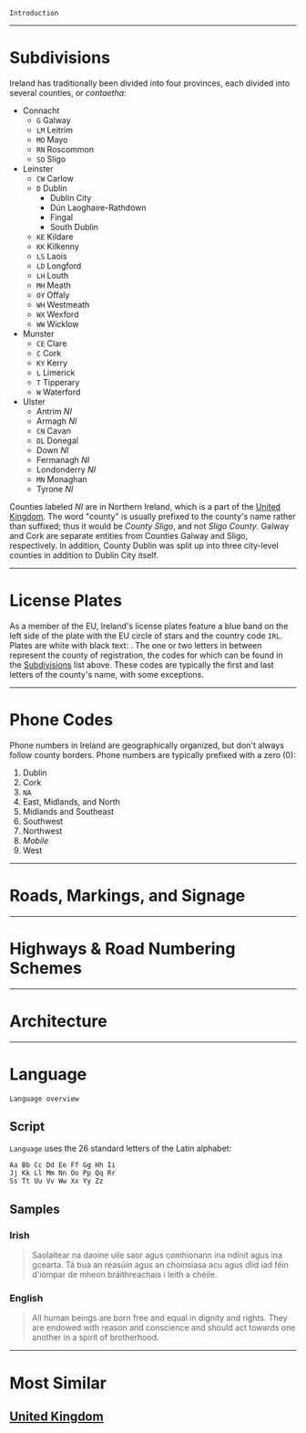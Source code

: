 `Introduction`

---

# Subdivisions

Ireland has traditionally been divided into four provinces, each divided into several counties, or _contaetha_:

- Connacht
  - `G` Galway
  - `LM` Leitrim
  - `MO` Mayo
  - `RN` Roscommon
  - `SO` Sligo
- Leinster
  - `CW` Carlow
  - `D` Dublin
    - Dublin City
    - Dún Laoghaire-Rathdown
    - Fingal
    - South Dublin
  - `KE` Kildare
  - `KK` Kilkenny
  - `LS` Laois
  - `LD` Longford
  - `LH` Louth
  - `MH` Meath
  - `OY` Offaly
  - `WH` Westmeath
  - `WX` Wexford
  - `WW` Wicklow
- Munster
  - `CE` Clare
  - `C` Cork
  - `KY` Kerry
  - `L` Limerick
  - `T` Tipperary
  - `W` Waterford
- Ulster
  - Antrim _NI_
  - Armagh _NI_
  - `CN` Cavan
  - `DL` Donegal
  - Down _NI_
  - Fermanagh _NI_
  - Londonderry _NI_
  - `MN` Monaghan
  - Tyrone _NI_

Counties labeled _NI_ are in Northern Ireland, which is a part of the [United Kingdom](/countries/GBR). The word "county" is usually prefixed to the county's name rather than suffixed; thus it would be _County Sligo_, and not _Sligo County_. Galway and Cork are separate entities from Counties Galway and Sligo, respectively. In addition, County Dublin was split up into three city-level counties in addition to Dublin City itself.

<CountryMap code="IRL" scale="6500" />

---

# License Plates

As a member of the EU, Ireland's license plates feature a blue band on the left side of the plate with the EU circle of stars and the country code `IRL`. Plates are white with black text: <LicensePlate style="eu" code="IRL" format="123-AB-45678"/>. The one or two letters in between represent the county of registration, the codes for which can be found in the [Subdivisions](#subdivisions) list above. These codes are typically the first and last letters of the county's name, with some exceptions.

---

# Phone Codes

Phone numbers in Ireland are geographically organized, but don't always follow county borders. Phone numbers are typically prefixed with a zero (0):

1. Dublin
2. Cork
3. `NA`
4. East, Midlands, and North
5. Midlands and Southeast
6. Southwest
7. Northwest
8. _Mobile_
9. West

---

# Roads, Markings, and Signage

---

# Highways & Road Numbering Schemes

---

# Architecture

---

# Language

`Language overview`

## Script

`Language` uses the 26 standard letters of the Latin alphabet:

```
Aa Bb Cc Dd Ee Ff Gg Hh Ii
Jj Kk Ll Mm Nn Oo Pp Qq Rr
Ss Tt Uu Vv Ww Xx Yy Zz
```

## Samples

### Irish

> Saolaítear na daoine uile saor agus comhionann ina ndínit agus ina gcearta. Tá bua an réasúin agus an choinsiasa acu agus dlíd iad féin d'iompar de mheon bráithreachais i leith a chéile.

### English

> All human beings are born free and equal in dignity and rights. They are endowed with reason and conscience and should act towards one another in a spirit of brotherhood.

---

# Most Similar

## [United Kingdom](/countries/GBR)
